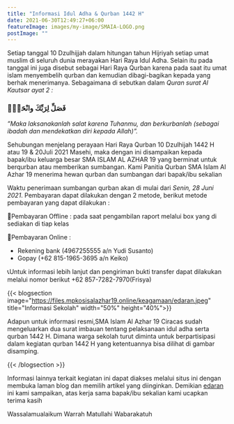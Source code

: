 ```yaml
---
title: "Informasi Idul Adha & Qurban 1442 H"
date: 2021-06-30T12:49:27+06:00
featureImage: images/my-image/SMAIA-LOGO.png
postImage: ""
---
```

Setiap tanggal 10 Dzulhijjah dalam hitungan tahun Hijriyah setiap umat muslim di seluruh dunia merayakan Hari Raya Idul Adha. Selain itu pada tanggal ini juga disebut sebagai Hari Raya Qurban karena pada saat itu umat islam menyembelih qurban dan kemudian dibagi-bagikan kepada yang berhak menerimanya. Sebagaimana di sebutkan dalam *Quran surat Al Kautsar ayat 2 :*

### فَصَلِّ  لِرَبِّكَ وانْحَرْۗ 

_”Maka laksanakanlah salat karena Tuhanmu, dan berkurbanlah (sebagai ibadah dan mendekatkan diri kepada Allah)”._

Sehubungan menjelang perayaan Hari Raya Qurban 10 Dzulhijah 1442 H atau 19 & 20Juli 2021 Masehi, maka dengan ini disampaikan kepada bapak/ibu keluarga besar SMA ISLAM AL AZHAR 19 yang berminat untuk berqurban atau memberikan sumbangan. Kami Panitia Qurban SMA Islam Al Azhar 19 menerima hewan qurban dan sumbangan dari bapak/ibu sekalian

Waktu penerimaan sumbangan qurban akan di mulai dari *Senin, 28 Juni 2021*. Pembayaran dapat dilakukan dengan 2 metode, berikut metode pembayaran yang dapat dilakukan :

📌Pembayaran Offline :
pada saat pengambilan raport melalui box yang di sediakan di tiap kelas

📌Pembayaran Online :
- Rekening bank (4967255555 a/n Yudi Susanto)
- Gopay (+62 815-1965-3695 a/n Keiko)

📞Untuk informasi lebih lanjut dan pengiriman bukti transfer dapat dilakukan melalui nomor berikut +62 857-7282-7970(Frisya)

{{< blogsection image="https://files.mpkosisalazhar19.online/keagamaan/edaran.jpeg" title="Informasi Sekolah" width="50%" height="40%">}}

Adapun untuk informasi resmi,SMA Islam Al Azhar 19 Ciracas sudah mengeluarkan dua surat imbauan tentang pelaksanaan idul adha serta qurban 1442 H. Dimana warga sekolah turut diminta untuk berpartisipasi dalam kegiatan qurban 1442 H yang ketentuannya bisa dilihat di gambar disamping.

{{< /blogsection >}}

Informasi lainnya terkait kegiatan ini dapat diakses melalui situs ini  dengan membuka laman blog dan memilih artikel yang diinginkan.
Demikian [edaran](https://files.mpkosisalazhar19.online/keagamaan/edaran.jpeg) ini kami sampaikan, atas kerja sama bapak/ibu sekalian kami ucapkan terima kasih

Wassalamualaikum Warrah Matullahi Wabarakatuh
